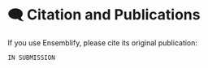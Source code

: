 # 🗨️ Citation and Publications

If you use Ensemblify, please cite its original publication:

    IN SUBMISSION